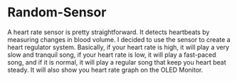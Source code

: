 # Random-Sensor

A heart rate sensor is pretty straightforward. It detects heartbeats by measuring changes in blood volume. I decided to use the sensor to create a heart regulator system. Basically, if your heart rate is high, it will play a very slow and tranquil song, if your heart rate is low, it will play a fast-paced song, and if it is normal, it will play a regular song that keep you heart beat steady. It will also show you heart rate graph on the OLED Monitor. 
